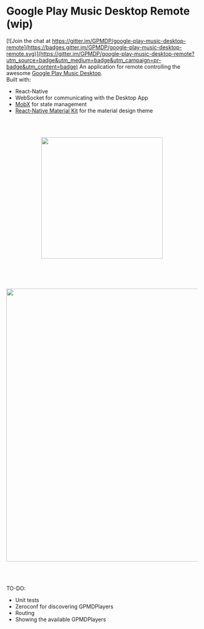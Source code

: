 # Google Play Music Desktop Remote (wip)

[![Join the chat at https://gitter.im/GPMDP/google-play-music-desktop-remote](https://badges.gitter.im/GPMDP/google-play-music-desktop-remote.svg)](https://gitter.im/GPMDP/google-play-music-desktop-remote?utm_source=badge&utm_medium=badge&utm_campaign=pr-badge&utm_content=badge)
An application for remote controlling the awesome [Google Play Music Desktop](https://github.com/MarshallOfSound/Google-Play-Music-Desktop-Player-UNOFFICIAL-).   
Built with:
- React-Native
- WebSocket for communicating with the Desktop App
- [MobX](https://github.com/mobxjs/mobx) for state management
- [React-Native Material Kit](https://github.com/xinthink/react-native-material-kit/) for the material design theme
<br />
<br />

<p align="center">
  <img align="center" src="https://raw.githubusercontent.com/mmazzarolo/google-play-music-desktop-remote/master/extras/emulator-screen.png" width="320">
</p>

<br />
<br />
<br />

<p align="center">
  <img align="center" src="https://raw.githubusercontent.com/mmazzarolo/google-play-music-desktop-remote/master/extras/gpmdp-and-emulator.png" width="720">  
</p>

<br />
<br />

TO-DO:
- Unit tests
- Zeroconf for discovering GPMDPlayers
- Routing
- Showing the available GPMDPlayers
